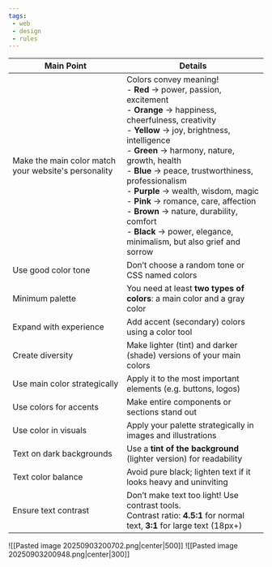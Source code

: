 ```yaml
---
tags: 
 - web
 - design
 - rules
---
```



| **Main Point** | **Details** |
|----------------|-------------|
| Make the main color match your website's personality | Colors convey meaning! <br> - **Red** → power, passion, excitement <br> - **Orange** → happiness, cheerfulness, creativity <br> - **Yellow** → joy, brightness, intelligence <br> - **Green** → harmony, nature, growth, health <br> - **Blue** → peace, trustworthiness, professionalism <br> - **Purple** → wealth, wisdom, magic <br> - **Pink** → romance, care, affection <br> - **Brown** → nature, durability, comfort <br> - **Black** → power, elegance, minimalism, but also grief and sorrow |
| Use good color tone | Don’t choose a random tone or CSS named colors |
| Minimum palette | You need at least **two types of colors**: a main color and a gray color |
| Expand with experience | Add accent (secondary) colors using a color tool |
| Create diversity | Make lighter (tint) and darker (shade) versions of your main colors |
| Use main color strategically | Apply it to the most important elements (e.g. buttons, logos) |
| Use colors for accents | Make entire components or sections stand out |
| Use color in visuals | Apply your palette strategically in images and illustrations |
| Text on dark backgrounds | Use a **tint of the background** (lighter version) for readability |
| Text color balance | Avoid pure black; lighten text if it looks heavy and uninviting |
| Ensure text contrast | Don’t make text too light! Use contrast tools. <br> Contrast ratio: **4.5:1** for normal text, **3:1** for large text (18px+) |

![[Pasted image 20250903200702.png|center|500]]
![[Pasted image 20250903200948.png|center|300]]